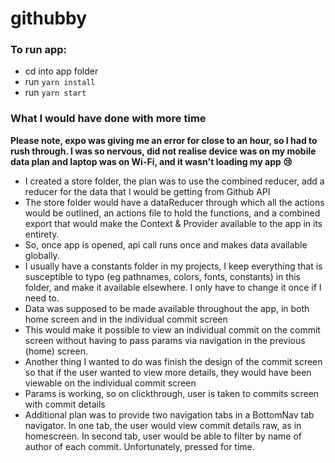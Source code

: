# githubby

### To run app:
- cd into app folder
- run `yarn install`
- run `yarn start`

### What I would have done with more time
**Please note, expo was giving me an error for close to an hour, so I had to rush through. I was so nervous, did not realise device was on my mobile data plan and laptop was on Wi-Fi, and it wasn't loading my app :cry:**

- I created a store folder, the plan was to use the combined reducer, add a reducer for the data that I would be getting from Github API
- The store folder would have a dataReducer through which all the actions would be outlined, an actions file to hold the functions, and a combined export that would make the Context & Provider available to the app in its entirety.
- So, once app is opened, api call runs once and makes data available globally.
- I usually have a constants folder in my projects, I keep everything that is susceptible to typo (eg pathnames, colors, fonts, constants) in this folder, and make it available elsewhere. I only have to change it once if I need to.
- Data was supposed to be made available throughout the app, in both home screen and in the individual commit screen
- This would make it possible to view an individual commit on the commit screen without having to pass params via navigation in the previous (home) screen.
- Another thing I wanted to do was finish the design of the commit screen so that if the user wanted to view more details, they would have been viewable on the individual commit screen
- Params is working, so on clickthrough, user is taken to commits screen with commit details
- Additional plan was to provide two navigation tabs in a BottomNav tab navigator. In one tab, the user would view commit details raw, as in homescreen. In second tab, user would be able to filter by name of author of each commit. Unfortunately, pressed for time.



